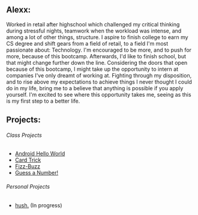 ## Alexx:
Worked in retail after highschool which challenged my critical thinking during stressful nights, teamwork when the workload was intense, and among a lot of other things, structure. I aspire to finish college to earn my CS degree and shift gears from a field of retail, to a field I'm most passionate about: Technology. I'm encouraged to be more, and to push for more, because of this bootcamp. Afterwards, I'd like to finish school, but that might change further down the line. Considering the doors that open because of this bootcamp, I might take up the opportunity to intern at companies I've only dreamt of working at. Fighting through my disposition, and to rise above my expectations to achieve things I never thought I could do in my life, bring me to a believe that anything is possible if you apply yourself. I'm excited to see where this opportunity takes me, seeing as this is my first step to a better life.

## Projects:

###### Class Projects
* [Android Hello World](https://github.com/Vexurion/android-hello-world)
* [Card Trick](https://github.com/Vexurion/cards)
* [Fizz-Buzz](https://github.com/Vexurion/fizz-buzz)
* [Guess a Number!](https://github.com/Vexurion/guess-number)

###### Personal Projects
* [hush.](https://vexurion.github.io/hush/) (In progress)
